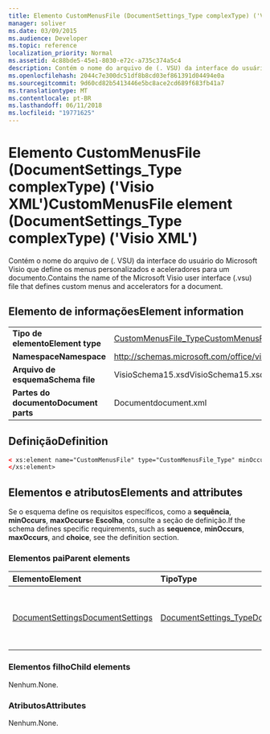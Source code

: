 ```yaml
---
title: Elemento CustomMenusFile (DocumentSettings_Type complexType) ('Visio XML')
manager: soliver
ms.date: 03/09/2015
ms.audience: Developer
ms.topic: reference
localization_priority: Normal
ms.assetid: 4c88bde5-45e1-8030-e72c-a735c374a5c4
description: Contém o nome do arquivo de (. VSU) da interface do usuário do Microsoft Visio que define os menus personalizados e aceleradores para um documento.
ms.openlocfilehash: 2044c7e300dc51df8b8cd03ef861391d04494e0a
ms.sourcegitcommit: 9d60cd82b5413446e5bc8ace2cd689f683fb41a7
ms.translationtype: MT
ms.contentlocale: pt-BR
ms.lasthandoff: 06/11/2018
ms.locfileid: "19771625"
---
```

# <a name="custommenusfile-element-documentsettingstype-complextype-visio-xml"></a><span data-ttu-id="c9ff6-103">Elemento CustomMenusFile (DocumentSettings_Type complexType) ('Visio XML')</span><span class="sxs-lookup"><span data-stu-id="c9ff6-103">CustomMenusFile element (DocumentSettings_Type complexType) ('Visio XML')</span></span>

<span data-ttu-id="c9ff6-104">Contém o nome do arquivo de (. VSU) da interface do usuário do Microsoft Visio que define os menus personalizados e aceleradores para um documento.</span><span class="sxs-lookup"><span data-stu-id="c9ff6-104">Contains the name of the Microsoft Visio user interface (.vsu) file that defines custom menus and accelerators for a document.</span></span>
  
## <a name="element-information"></a><span data-ttu-id="c9ff6-105">Elemento de informações</span><span class="sxs-lookup"><span data-stu-id="c9ff6-105">Element information</span></span>

|||
|:-----|:-----|
|<span data-ttu-id="c9ff6-106">**Tipo de elemento**</span><span class="sxs-lookup"><span data-stu-id="c9ff6-106">**Element type**</span></span> <br/> |[<span data-ttu-id="c9ff6-107">CustomMenusFile_Type</span><span class="sxs-lookup"><span data-stu-id="c9ff6-107">CustomMenusFile_Type</span></span>](custommenusfile_type-complextypevisio-xml.md) <br/> |
|<span data-ttu-id="c9ff6-108">**Namespace**</span><span class="sxs-lookup"><span data-stu-id="c9ff6-108">**Namespace**</span></span> <br/> |http://schemas.microsoft.com/office/visio/2012/main  <br/> |
|<span data-ttu-id="c9ff6-109">**Arquivo de esquema**</span><span class="sxs-lookup"><span data-stu-id="c9ff6-109">**Schema file**</span></span> <br/> |<span data-ttu-id="c9ff6-110">VisioSchema15.xsd</span><span class="sxs-lookup"><span data-stu-id="c9ff6-110">VisioSchema15.xsd</span></span>  <br/> |
|<span data-ttu-id="c9ff6-111">**Partes do documento**</span><span class="sxs-lookup"><span data-stu-id="c9ff6-111">**Document parts**</span></span> <br/> |<span data-ttu-id="c9ff6-112">Document</span><span class="sxs-lookup"><span data-stu-id="c9ff6-112">document.xml</span></span>  <br/> |
   
## <a name="definition"></a><span data-ttu-id="c9ff6-113">Definição</span><span class="sxs-lookup"><span data-stu-id="c9ff6-113">Definition</span></span>

```XML
< xs:element name="CustomMenusFile" type="CustomMenusFile_Type" minOccurs="0" maxOccurs="1" >
</xs:element>
```

## <a name="elements-and-attributes"></a><span data-ttu-id="c9ff6-114">Elementos e atributos</span><span class="sxs-lookup"><span data-stu-id="c9ff6-114">Elements and attributes</span></span>

<span data-ttu-id="c9ff6-115">Se o esquema define os requisitos específicos, como a **sequência**, **minOccurs**, **maxOccurs**e **Escolha**, consulte a seção de definição.</span><span class="sxs-lookup"><span data-stu-id="c9ff6-115">If the schema defines specific requirements, such as **sequence**, **minOccurs**, **maxOccurs**, and **choice**, see the definition section.</span></span> 
  
### <a name="parent-elements"></a><span data-ttu-id="c9ff6-116">Elementos pai</span><span class="sxs-lookup"><span data-stu-id="c9ff6-116">Parent elements</span></span>

|<span data-ttu-id="c9ff6-117">**Elemento**</span><span class="sxs-lookup"><span data-stu-id="c9ff6-117">**Element**</span></span>|<span data-ttu-id="c9ff6-118">**Tipo**</span><span class="sxs-lookup"><span data-stu-id="c9ff6-118">**Type**</span></span>|<span data-ttu-id="c9ff6-119">**Descrição**</span><span class="sxs-lookup"><span data-stu-id="c9ff6-119">**Description**</span></span>|
|:-----|:-----|:-----|
|[<span data-ttu-id="c9ff6-120">DocumentSettings</span><span class="sxs-lookup"><span data-stu-id="c9ff6-120">DocumentSettings</span></span>](documentsettings-element-visiodocument_type-complextypevisio-xml.md) <br/> |[<span data-ttu-id="c9ff6-121">DocumentSettings_Type</span><span class="sxs-lookup"><span data-stu-id="c9ff6-121">DocumentSettings_Type</span></span>](documentsettings_type-complextypevisio-xml.md) <br/> |<span data-ttu-id="c9ff6-122">Contém os elementos que especificam as configurações do documento.</span><span class="sxs-lookup"><span data-stu-id="c9ff6-122">Contains elements that specify document settings.</span></span>  <br/> |
   
### <a name="child-elements"></a><span data-ttu-id="c9ff6-123">Elementos filho</span><span class="sxs-lookup"><span data-stu-id="c9ff6-123">Child elements</span></span>

<span data-ttu-id="c9ff6-124">Nenhum.</span><span class="sxs-lookup"><span data-stu-id="c9ff6-124">None.</span></span>
  
### <a name="attributes"></a><span data-ttu-id="c9ff6-125">Atributos</span><span class="sxs-lookup"><span data-stu-id="c9ff6-125">Attributes</span></span>

<span data-ttu-id="c9ff6-126">Nenhum.</span><span class="sxs-lookup"><span data-stu-id="c9ff6-126">None.</span></span>
  


